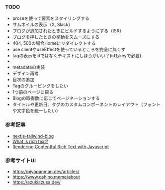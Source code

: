 ### TODO

- proseを使って要素をスタイリングする
- サムネイルの表示（X, Slack）
- ブログが追加されたときにビルドするようにする（ISR）
- ブログを押したときの挙動をスムーズにする
- 404, 500の場合Homeにリダイレクトする
- use clientやuseEffectを使っているところを完全に無くす
- tagの表示をidではなくテキストにしほうがいい？(idもkeyで必要)
- 
- metadataの実装
- デザイン再考
- 目次の追加
- Tagのグルーピングをしたい
- 1つ前のページに戻る
- Blogの取得数に応じてページネーションする
- タイトルや更新日、タグのカスタムコンポーネントのレイアウト（フォントや文字色を統一したい）

### 参考記事

- [nextjs-tailwind-blog](https://github.com/contentful/nextjs-tailwind-blog/blob/4cdcde9c45174d9c28a21261198e215dc9b01e57/src/app/articles/%5Bslug%5D/page.tsx#L28)
- [What is rich text?](https://www.contentful.com/developers/docs/concepts/rich-text/)
- [Rendering Contentful Rich Text with Javascript](https://www.contentful.com/developers/docs/javascript/tutorials/rendering-contentful-rich-text-with-javascript/)


### 参考サイトUI
- https://piyopanman.dev/articles/
- https://www.oshino.meme/about
- https://azukiazusa.dev/